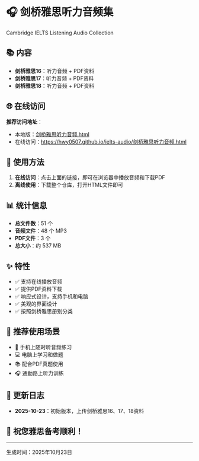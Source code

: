 ﻿# 🎧 剑桥雅思听力音频集

Cambridge IELTS Listening Audio Collection

## 📚 内容

- **剑桥雅思16**：听力音频 + PDF资料
- **剑桥雅思17**：听力音频 + PDF资料
- **剑桥雅思18**：听力音频 + PDF资料

## 🌐 在线访问

**推荐访问地址**：
- 本地版：[剑桥雅思听力音频.html](./剑桥雅思听力音频.html)
- 在线访问：https://hwy0507.github.io/ielts-audio/剑桥雅思听力音频.html

## 📖 使用方法

1. **在线访问**：点击上面的链接，即可在浏览器中播放音频和下载PDF
2. **离线使用**：下载整个仓库，打开HTML文件即可

## 📊 统计信息

- **总文件数**：51 个
- **音频文件**：48 个 MP3
- **PDF文件**：3 个
- **总大小**：约 537 MB

## ✨ 特性

- ✅ 支持在线播放音频
- ✅ 提供PDF资料下载
- ✅ 响应式设计，支持手机和电脑
- ✅ 美观的界面设计
- ✅ 按照剑桥雅思册别分类

## 🎯 推荐使用场景

- 📱 手机上随时听音频练习
- 💻 电脑上学习和做题
- 📚 配合PDF真题使用
- 🎧 通勤路上听力训练

## 📝 更新日志

- **2025-10-23**：初始版本，上传剑桥雅思16、17、18资料

## 🌟 祝您雅思备考顺利！

---

生成时间：2025年10月23日
